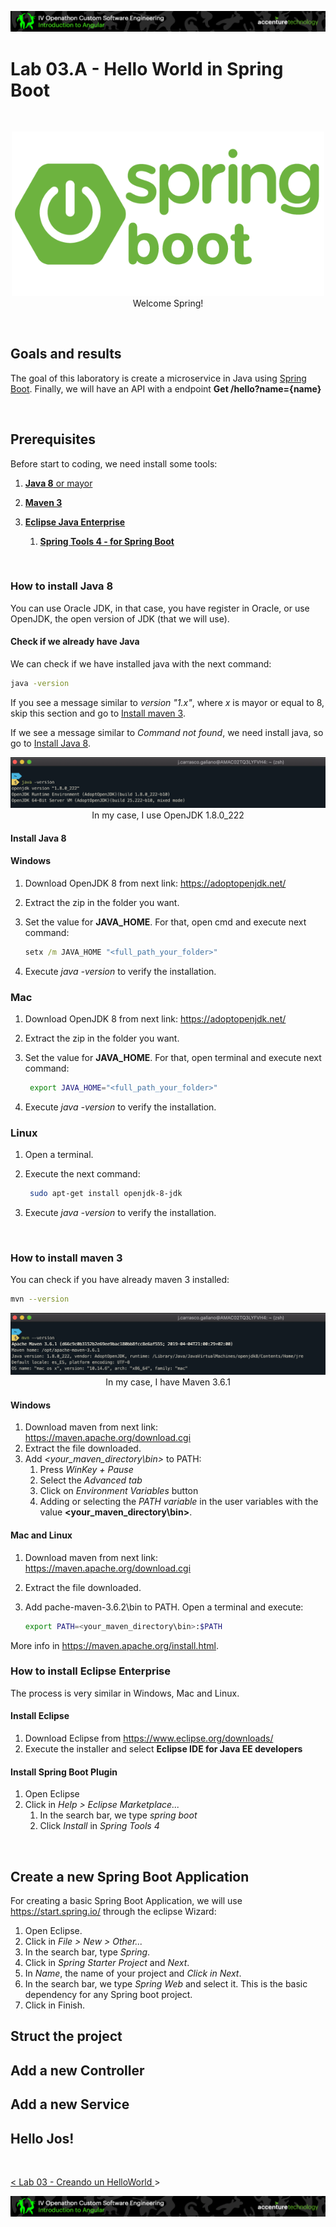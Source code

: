 <p align="center">
    <img src="../../resources/header.png">
</p>

# Lab 03.A - Hello World in Spring Boot

<br/>

<p align="center">
<img src="./resources/spring-boot-logo.png" width="500">
<br/>
Welcome Spring!
</p>
<br/>

## Goals and results
The goal of this laboratory is create a microservice in Java using [Spring Boot](https://spring.io/projects/spring-boot). Finally, we will have an API with a endpoint **Get /hello?name={name}**  

<br/>

## Prerequisites

Before start to coding, we need install some tools:

1. [**Java 8** or mayor](#how-to-install-java-8)

2. [**Maven 3**]()

3. [**Eclipse Java Enterprise**]()
   1. [**Spring Tools 4 - for Spring Boot**]()

<br/>

### How to install Java 8

You can use Oracle JDK, in that case, you have register in Oracle, or use OpenJDK, the open version of JDK (that we will use).


#### Check if we already have Java

We can check if we have installed java with the next command:

```sh
java -version
```

If you see a message similar to *version "1.x"*, where *x* is mayor or equal to 8, skip this section and go to [Install maven 3](#how-to-install-maven-3).

If we see a message similar to *Command not found*, we need install java, so go to [Install Java 8](#install-java-8).


<p align="center">
    <img src="./resources/java-version-out.png">
    In my case, I use OpenJDK 1.8.0_222
</p>

#### Install Java 8

#### Windows

1. Download OpenJDK 8 from next link: https://adoptopenjdk.net/
2. Extract the zip in the folder you want.
3. Set the value for **JAVA_HOME**. For that, open cmd and execute next command:

    ```cmd
    setx /m JAVA_HOME "<full_path_your_folder>"
    ```

4. Execute *java -version* to verify the installation.

### Mac

1. Download OpenJDK 8 from next link: https://adoptopenjdk.net/
2. Extract the zip in the folder you want.
3. Set the value for **JAVA_HOME**. For that, open terminal and execute next command:

    ```sh
     export JAVA_HOME="<full_path_your_folder>"
    ```

4. Execute *java -version* to verify the installation.

### Linux

1. Open a terminal.
2. Execute the next command:

   ```sh
    sudo apt-get install openjdk-8-jdk
   ```

3. Execute *java -version* to verify the installation.

<br/>

### How to install maven 3

You can check if you have already maven 3 installed:

```sh
mvn --version
```

<p align="center">
    <img src="./resources/mvn-version-out.png">
    In my case, I have Maven 3.6.1
</p>

#### Windows

1. Download maven from next link: https://maven.apache.org/download.cgi
2. Extract the file downloaded.
3. Add *<your_maven_directory\bin>* to PATH:
   1. Press *WinKey + Pause*
   2. Select the *Advanced tab*
   3. Click on *Environment Variables* button
   4. Adding or selecting the *PATH variable* in the user variables with the value **<your_maven_directory\bin>**.

#### Mac and Linux

1. Download maven from next link: https://maven.apache.org/download.cgi
2. Extract the file downloaded.
3. Add pache-maven-3.6.2\bin to PATH. Open a terminal and execute:

   ```sh
   export PATH=<your_maven_directory\bin>:$PATH
   ```

More info in https://maven.apache.org/install.html.

### How to install Eclipse Enterprise

The process is very similar in Windows, Mac and Linux.

#### Install Eclipse

1. Download Eclipse from https://www.eclipse.org/downloads/
2. Execute the installer and select **Eclipse IDE for Java EE developers**

#### Install Spring Boot Plugin

1. Open Eclipse
2. Click in *Help > Eclipse Marketplace...*
   1. In the search bar, we type *spring boot*
   2. Click *Install* in *Spring Tools 4*

<br/>

## Create a new Spring Boot Application

For creating a basic Spring Boot Application, we will use https://start.spring.io/ through the eclipse Wizard:

1. Open Eclipse.
2. Click in *File > New > Other...*
3. In the search bar, type *Spring*.
4. Click in *Spring Starter Project* and *Next*.
5. In *Name*, the name of your project and *Click in Next*.
6. In the search bar, we type *Spring Web* and select it. This is the basic dependency for any Spring boot project.
7. Click in Finish.

## Struct the project
## Add a new Controller
## Add a new Service
## Hello Jos!

<br/>

[< Lab 03 - Creando un HelloWorld ](../../lab-03)>

<p align="center">
    <img src="../../resources/header.png">
</p>

